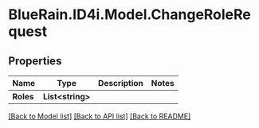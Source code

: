 # BlueRain.ID4i.Model.ChangeRoleRequest
## Properties

Name | Type | Description | Notes
------------ | ------------- | ------------- | -------------
**Roles** | **List&lt;string&gt;** |  | 

[[Back to Model list]](../README.md#documentation-for-models) [[Back to API list]](../README.md#documentation-for-api-endpoints) [[Back to README]](../README.md)


